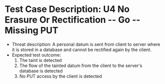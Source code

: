 # Test Case Description: U4 No Erasure Or Rectification -- Go -- Missing PUT
- Threat description: A personal datum is sent from client to server where it is stored in a database and cannot be rectified again by the client.
- Expected test outcome:
    1. The taint is detected
    2. The flow of the tainted datum from the client to the server's database is detected
    3. No PUT access by the client is detected  